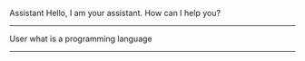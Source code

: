Assistant
Hello, I am your assistant. How can I help you?
- - - - -
User
what is a programming language
- - - - -